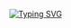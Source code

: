 [![Typing SVG](https://readme-typing-svg.demolab.com?font=Josefin+Sans&weight=700&size=25&duration=4000&pause=200&center=true&vCenter=true&width=435&lines=Hi+There+%F0%9F%96%90;I'm+elmars)](https://git.io/typing-svg)

<!--
**elmars-hub/elmars-hub** is a ✨ _special_ ✨ repository because its `README.md` (this file) appears on your GitHub profile.

Here are some ideas to get you started:

- 🔭 I’m currently working on ...
- 🌱 I’m currently learning ...
- 👯 I’m looking to collaborate on ...
- 🤔 I’m looking for help with ...
- 💬 Ask me about ...
- 📫 How to reach me: ...
- 😄 Pronouns: ...
- ⚡ Fun fact: ...
-->
